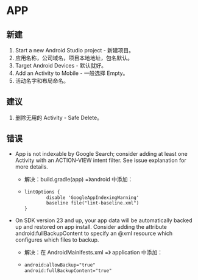 # APP

## 新建

1. Start a new Android Studio project - 新建项目。
2. 应用名称，公司域名，项目本地地址，包名默认。
3. Target Android Devices - 默认就好。
4. Add an Activity to Mobile - 一般选择 Empty。
5. 活动名字和布局命名。

## 建议

1. 删除无用的 Activity - Safe Delete。

## 错误

- App is not indexable by Google Search; consider adding at least one Activity with an ACTION-VIEW intent filter. See issue explanation for more details.
  - 解决：build.gradle(app) =》android 中添加：
  - ```txt
    lintOptions {
            disable 'GoogleAppIndexingWarning'
            baseline file("lint-baseline.xml")
    }
    ```

- On SDK version 23 and up, your app data will be automatically backed up and restored on app install. Consider adding the attribute android:fullBackupContent to specify an @xml resource which configures which files to backup.
  - 解决：在 AndroidMainifests.xml =》 application 中添加：
  - ```txt
    android:allowBackup="true"
    android:fullBackupContent="true"
    ```
